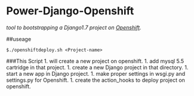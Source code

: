 Power-Django-Openshift
======================

*tool to bootstrapping a Django1.7 project on [Openshift](www.openshift.com).*

##useage

    $./openshiftdeploy.sh <Project-name>

###This Script 
    1. will create a new project on openshift.
    1. add mysql 5.5 cartridge in that project.
    1. create a new Django project in that directory.
    1. start a new app in Django project.
    1. make proper settings in wsgi.py and settings.py for Openshift.
    1. create the action_hooks to deploy project on openshift.


